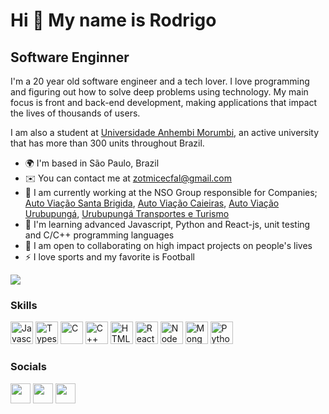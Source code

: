 Hi 👋 My name is Rodrigo
==========================

Software Enginner
-----------------------------

I'm a 20 year old software engineer and a tech lover. I love programming and figuring out how to solve deep problems using technology. My main focus is front and back-end development, making applications that impact the lives of thousands of users.

I am also a student at [Universidade Anhembi Morumbi](https://portal.anhembi.br/), an active university that has more than 300 units throughout Brazil.

* 🌍  I'm based in São Paulo, Brazil
* ✉️  You can contact me at [zotmicecfal@gmail.com](mailto:zotmicecfal@gmail.com)
* 🚀  I am currently working at the NSO Group responsible for Companies; [Auto Viação Santa Brigida](http://santabrigida.com.br/), [Auto Viação Caieiras](http://viacaocaieiras.com.br/), [Auto Viação Urubupungá](http://urubupunga.com.br/), [Urubupungá Transportes e Turismo](http://www.urubupungaturismo.com.br/)
* 🧠  I'm learning advanced Javascript, Python and React-js, unit testing and C/C++ programming languages
* 🤝  I am open to collaborating on high impact projects on people's lives
* ⚡  I love sports and my favorite is Football

<a href="https://github.com/rodrigousousa" target="_blank" rel="noreferrer"><img
src="https://img.shields.io/github/followers/rodrigousousa?logo=github&style=for-the-badge&color=3382ed&labelColor=171717" /></a>

### Skills

<p align="left">
<a href="https://developer.mozilla.org/en-US/docs/Web/JavaScript" target="_blank" rel="noreferrer"><img src="https://raw.githubusercontent.com/danielcranney/readme-generator/main/public/icons/skills/javascript-colored.svg" width="36" height="36" alt="Javascript" /></a>
<a href="https://www.typescriptlang.org/" target="_blank" rel="noreferrer"><img src="https://raw.githubusercontent.com/danielcranney/readme-generator/main/public/icons/skills/typescript-colored.svg" width="36" height="36" alt="Typescript" /></a>
<a href="https://docs.microsoft.com/en-us/cpp/?view=msvc-170" target="_blank" rel="noreferrer"><img src="https://raw.githubusercontent.com/danielcranney/readme-generator/main/public/icons/skills/c-colored.svg" width="36" height="36" alt="C" /></a>
<a href="https://docs.microsoft.com/en-us/cpp/?view=msvc-170" target="_blank" rel="noreferrer"><img src="https://raw.githubusercontent.com/danielcranney/readme-generator/main/public/icons/skills/cplusplus-colored.svg" width="36" height="36" alt="C++" /></a>
<a href="https://developer.mozilla.org/en-US/docs/Glossary/HTML5" target="_blank" rel="noreferrer"><img src="https://raw.githubusercontent.com/danielcranney/readme-generator/main/public/icons/skills/html5-colored.svg" width="36" height="36" alt="HTML5" /></a>
<a href="https://reactjs.org/" target="_blank" rel="noreferrer"><img src="https://raw.githubusercontent.com/danielcranney/readme-generator/main/public/icons/skills/react-colored.svg" width="36" height="36" alt="React" /></a>
<a href="https://nodejs.org/en/" target="_blank" rel="noreferrer"><img src="https://raw.githubusercontent.com/danielcranney/readme-generator/main/public/icons/skills/nodejs-colored.svg" width="36" height="36" alt="NodeJS" /></a>
<a href="https://www.mongodb.com/" target="_blank" rel="noreferrer"><img src="https://raw.githubusercontent.com/danielcranney/readme-generator/main/public/icons/skills/mongodb-colored.svg" width="36" height="36" alt="MongoDB" /></a>
<a href="https://www.python.org/" target="_blank" rel="noreferrer"><img src="https://raw.githubusercontent.com/danielcranney/readme-generator/main/public/icons/skills/python-colored.svg" width="36" height="36" alt="Python" /></a>
</p>

### Socials

<p align="left"> <a href="https://discord.gg/v2vf53wcYe" target="_blank" rel="noreferrer"><img src="https://raw.githubusercontent.com/danielcranney/readme-generator/main/public/icons/socials/discord.svg" width="32" height="32" /></a> <a href="https://github.com/rodrigousousa" target="_blank" rel="noreferrer"><img src="https://raw.githubusercontent.com/danielcranney/readme-generator/main/public/icons/socials/github-dark.svg" width="32" height="32" /></a> <a href="https://www.linkedin.com/in/rodrigosousa-ferraz2002/" target="_blank" rel="noreferrer"><img src="https://raw.githubusercontent.com/danielcranney/readme-generator/main/public/icons/socials/linkedin.svg" width="32" height="32" /></a></p>
